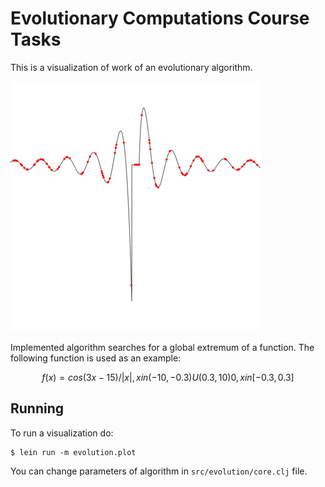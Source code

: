 # Evolutionary Computations Course Tasks

This is a visualization of work of an evolutionary algorithm.

![Evolution](/animation.gif)

Implemented algorithm searches for a global extremum of a function. The following function is used as an example:
```math
f(x) = cos(3x - 15) / |x| , x in (-10, -0.3)U(0.3, 10)
       0                  , x in [-0.3, 0.3]
```

## Running
To run a visualization do:

    $ lein run -m evolution.plot

You can change parameters of algorithm in ``src/evolution/core.clj`` file.
